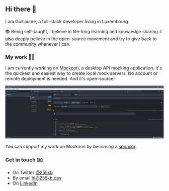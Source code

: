 ## Hi there 👋

I am Guillaume, a full-stack developer living in Luxembourg.

📚 Being self-taught, I believe in life-long learning and knowledge sharing. 
I also deeply believe in the open-source movement and try to give back to the community whenever I can.

### My work 👨‍💻

I am currently working on [Mockoon](https://mockoon.com), a desktop API mocking application. It's the quickest and easiest way to create local mock servers. No account or remote deployment is needed. And it's open-source!

![Application screenshot](banner_sm.jpg)

You can support my work on Mockoon by becoming a [sponsor](https://github.com/sponsors/255kb).

### Get in touch ✉️

- On Twitter [@255kb](https://twitter.com/255kb)
- By email [hi@255kb.dev](mailto:hi@255kb.dev)
- On [LinkedIn](https://www.linkedin.com/in/guillaumemonnet/)